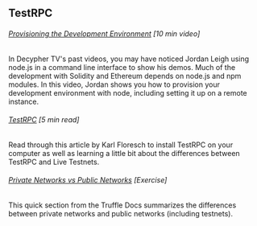 ## TestRPC

###### [Provisioning the Development Environment](http://decypher.tv/series/ethereum-development/video/1) \[10 min video\]

In Decypher TV's past videos, you may have noticed Jordan Leigh using node.js in a command line interface to show his demos. Much of the development with Solidity and Ethereum depends on node.js and npm modules.  In this video, Jordan shows you how to provision your development environment with node, including setting it up on a remote instance.

###### [TestRPC](https://karl.tech/intro-guide-to-ethereum-testnets/) \[5 min read\]

Read through this article by Karl Floresch to install TestRPC on your computer as well as learning a little bit about the differences between TestRPC and Live Testnets.

###### [Private Networks vs Public Networks](http://truffleframework.com/docs/getting_started/client) \[Exercise\]

This quick section from the Truffle Docs summarizes the differences between private networks and public networks \(including testnets\).

###### 



